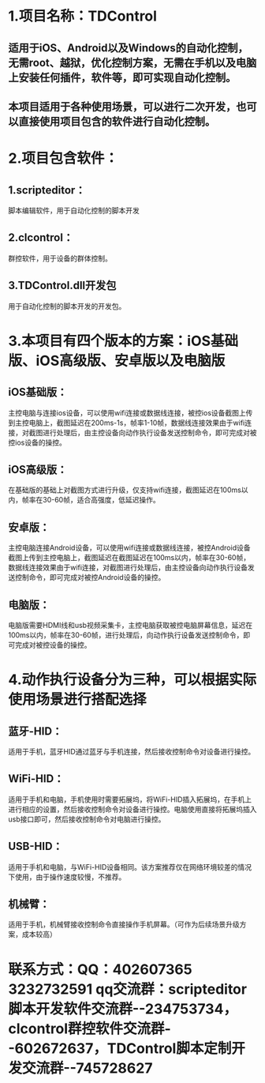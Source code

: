 # 1.项目名称：TDControl
## 适用于iOS、Android以及Windows的自动化控制，无需root、越狱，优化控制方案，无需在手机以及电脑上安装任何插件，软件等，即可实现自动化控制。
## 本项目适用于各种使用场景，可以进行二次开发，也可以直接使用项目包含的软件进行自动化控制。
# 2.项目包含软件：
## 1.scripteditor：
脚本编辑软件，用于自动化控制的脚本开发
## 2.clcontrol：
群控软件，用于设备的群体控制。
## 3.TDControl.dll开发包
用于自动化控制的脚本开发的开发包。

# 3.本项目有四个版本的方案：iOS基础版、iOS高级版、安卓版以及电脑版
## iOS基础版：
主控电脑与连接ios设备，可以使用wifi连接或数据线连接，被控ios设备截图上传到主控电脑上，截图延迟在200ms-1s，帧率1-10帧，数据线连接效果由于wifi连接，对截图进行处理后，由主控设备向动作执行设备发送控制命令，即可完成对被控ios设备的操控。
## iOS高级版：
在基础版的基础上对截图方式进行升级，仅支持wifi连接，截图延迟在100ms以内，帧率在30-60帧，适合高强度，低延迟操作。
## 安卓版：  
主控电脑连接Android设备，可以使用wifi连接或数据线连接，被控Android设备截图上传到主控电脑上，截图延迟在截图延迟在100ms以内，帧率在30-60帧，数据线连接效果由于wifi连接，对截图进行处理后，由主控设备向动作执行设备发送控制命令，即可完成对被控Android设备的操控。
## 电脑版：
电脑版需要HDMI线和usb视频采集卡，主控电脑获取被控电脑屏幕信息，延迟在100ms以内，帧率在30-60帧，进行处理后，向动作执行设备发送控制命令，即可完成对被控设备的操控。

# 4.动作执行设备分为三种，可以根据实际使用场景进行搭配选择
## 蓝牙-HID：
适用于手机，蓝牙HID通过蓝牙与手机连接，然后接收控制命令对设备进行操控。	
## WiFi-HID：
适用于手机和电脑，手机使用时需要拓展坞，将WiFi-HID插入拓展坞，在手机上进行相应的设置，然后接收控制命令对设备进行操控。电脑使用直接将拓展坞插入usb接口即可，然后接收控制命令对电脑进行操控。
## USB-HID：
适用于手机和电脑，与WiFi-HID设备相同。该方案推荐仅在网络环境较差的情况下使用，由于操作速度较慢，不推荐。
## 机械臂：
适用于手机，机械臂接收控制命令直接操作手机屏幕。（可作为后续场景升级方案，成本较高）

# 联系方式：QQ：402607365 3232732591 qq交流群：scripteditor脚本开发软件交流群--234753734，clcontrol群控软件交流群--602672637，TDControl脚本定制开发交流群--745728627

